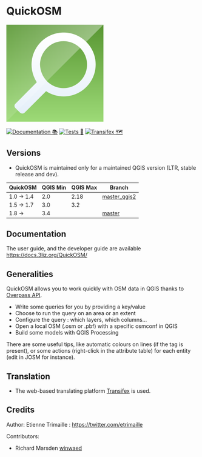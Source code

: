 # QuickOSM

![Logo of QuickOSM](QuickOSM/resources/icons/QuickOSM.svg)

[![Documentation 📚](https://github.com/3liz/QuickOSM/actions/workflows/publish-doc.yml/badge.svg)](https://github.com/3liz/QuickOSM/actions/workflows/publish-doc.yml)
[![Tests 🎳](https://github.com/3liz/QuickOSM/actions/workflows/ci.yml/badge.svg)](https://github.com/3liz/QuickOSM/actions/workflows/ci.yml)
[![Transifex 🗺](https://github.com/3liz/QuickOSM/actions/workflows/transifex.yml/badge.svg)](https://github.com/3liz/QuickOSM/actions/workflows/transifex.yml)

## Versions

* QuickOSM is maintained only for a maintained QGIS version (LTR, stable release and dev).

| QuickOSM  | QGIS Min | QGIS Max | Branch       |
|-----------|----------|----------|--------------|
| 1.0 → 1.4 | 2.0      | 2.18     | [master_qgis2](https://github.com/3liz/QuickOSM/tree/master_qgis2) |
| 1.5 → 1.7 | 3.0      | 3.2      |              |
| 1.8 →     | 3.4      |          | [master](https://github.com/3liz/QuickOSM/tree/master)       |

## Documentation

The user guide, and the developer guide are available https://docs.3liz.org/QuickOSM/

## Generalities

QuickOSM allows you to work quickly with OSM data in QGIS thanks to [Overpass API][Overpass].
* Write some queries for you by providing a key/value
* Choose to run the query on an area or an extent
* Configure the query : which layers, which columns…
* Open a local OSM (.osm or .pbf) with a specific osmconf in QGIS
* Build some models with QGIS Processing

There are some useful tips, like automatic colours on lines (if the tag is present),
or some actions (right-click in the attribute table) for each entity (edit in JOSM for instance).

[Overpass]: https://wiki.openstreetmap.org/wiki/Overpass_API

## Translation

* The web-based translating platform [Transifex](https://www.transifex.com/quickosm/gui/dashboard/) is used.

## Credits

Author: Etienne Trimaille : https://twitter.com/etrimaille

Contributors:
* Richard Marsden [winwaed](https://github.com/winwaed)
